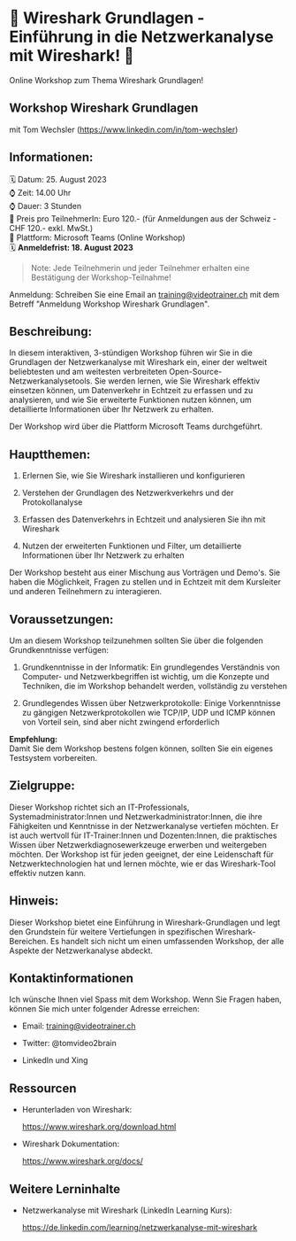 # 📢 Wireshark Grundlagen - Einführung in die Netzwerkanalyse mit Wireshark! 📢
Online Workshop zum Thema Wireshark Grundlagen!

## Workshop Wireshark Grundlagen
mit Tom Wechsler (https://www.linkedin.com/in/tom-wechsler)

## Informationen:
🗓️ Datum: 25. August 2023  
⌚ Zeit: 14.00 Uhr  
⌚ Dauer: 3 Stunden  
💸 Preis pro TeilnehmerIn: Euro 120.- (für Anmeldungen aus der Schweiz - CHF 120.- exkl. MwSt.)  
📍 Plattform: Microsoft Teams (Online Workshop)  
🗓️ **Anmeldefrist: 18. August 2023**  

> Note: Jede Teilnehmerin und jeder Teilnehmer erhalten eine Bestätigung der Workshop-Teilnahme!

Anmeldung: Schreiben Sie eine Email an training@videotrainer.ch mit dem Betreff "Anmeldung Workshop Wireshark Grundlagen".  

## Beschreibung:
In diesem interaktiven, 3-stündigen Workshop führen wir Sie in die Grundlagen der Netzwerkanalyse mit Wireshark ein, einer der weltweit beliebtesten und am weitesten verbreiteten Open-Source-Netzwerkanalysetools. Sie werden lernen, wie Sie Wireshark effektiv einsetzen können, um Datenverkehr in Echtzeit zu erfassen und zu analysieren, und wie Sie erweiterte Funktionen nutzen können, um detaillierte Informationen über Ihr Netzwerk zu erhalten.

Der Workshop wird über die Plattform Microsoft Teams durchgeführt.

## Hauptthemen:
1. Erlernen Sie, wie Sie Wireshark installieren und konfigurieren

2. Verstehen der Grundlagen des Netzwerkverkehrs und der Protokollanalyse

3. Erfassen des Datenverkehrs in Echtzeit und analysieren Sie ihn mit Wireshark

4. Nutzen der erweiterten Funktionen und Filter, um detaillierte Informationen über Ihr Netzwerk zu erhalten

Der Workshop besteht aus einer Mischung aus Vorträgen und Demo's. Sie haben die Möglichkeit, Fragen zu stellen und in Echtzeit mit dem Kursleiter und anderen Teilnehmern zu interagieren.

## Voraussetzungen:
Um an diesem Workshop teilzunehmen sollten Sie über die folgenden Grundkenntnisse verfügen:

1. Grundkenntnisse in der Informatik: Ein grundlegendes Verständnis von Computer- und Netzwerkbegriffen ist wichtig, um die Konzepte und Techniken, die im Workshop behandelt werden, vollständig zu verstehen  

2. Grundlegendes Wissen über Netzwerkprotokolle: Einige Vorkenntnisse zu gängigen Netzwerkprotokollen wie TCP/IP, UDP und ICMP können von Vorteil sein, sind aber nicht zwingend erforderlich  

**Empfehlung:**  
Damit Sie dem Workshop bestens folgen können, sollten Sie ein eigenes Testsystem vorbereiten.

## Zielgruppe:
Dieser Workshop richtet sich an IT-Professionals, Systemadministrator:Innen und Netzwerkadministrator:Innen, die ihre Fähigkeiten und Kenntnisse in der Netzwerkanalyse vertiefen möchten. Er ist auch wertvoll für IT-Trainer:Innen und Dozenten:Innen, die praktisches Wissen über Netzwerkdiagnosewerkzeuge erwerben und weitergeben möchten. Der Workshop ist für jeden geeignet, der eine Leidenschaft für Netzwerktechnologien hat und lernen möchte, wie er das Wireshark-Tool effektiv nutzen kann.

## Hinweis:
Dieser Workshop bietet eine Einführung in Wireshark-Grundlagen und legt den Grundstein für weitere Vertiefungen in spezifischen Wireshark-Bereichen. Es handelt sich nicht um einen umfassenden Workshop, der alle Aspekte der Netzwerkanalyse abdeckt.


## Kontaktinformationen
Ich wünsche Ihnen viel Spass mit dem Workshop. Wenn Sie Fragen haben, können Sie mich unter folgender Adresse erreichen:

- Email: training@videotrainer.ch

- Twitter: @tomvideo2brain

- LinkedIn und Xing


## Ressourcen
- Herunterladen von Wireshark:

  https://www.wireshark.org/download.html

- Wireshark Dokumentation:

  https://www.wireshark.org/docs/

## Weitere Lerninhalte
- Netzwerkanalyse mit Wireshark (LinkedIn Learning Kurs):

  https://de.linkedin.com/learning/netzwerkanalyse-mit-wireshark
